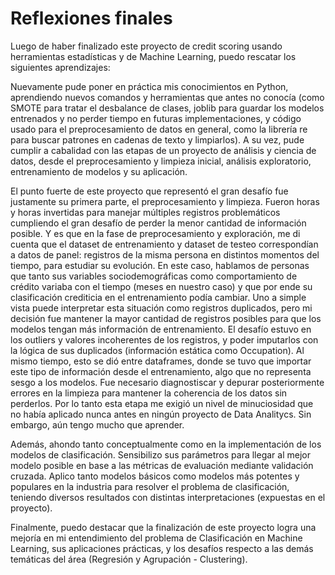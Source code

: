 # Reflexiones finales

Luego de haber finalizado este proyecto de credit scoring usando herramientas estadísticas y de Machine Learning, puedo rescatar los siguientes aprendizajes:

Nuevamente pude poner en práctica mis conocimientos en Python, aprendiendo nuevos comandos y herramientas que antes no conocía (como SMOTE para tratar el desbalance de clases, joblib para guardar los modelos entrenados y no perder tiempo en futuras implementaciones, y código usado para el preprocesamiento de datos en general, como la librería re para buscar patrones en cadenas de texto y limpiarlos). A su vez, pude cumplir a cabalidad con las etapas de un proyecto de análisis y ciencia de datos, desde el preprocesamiento y limpieza inicial, análisis exploratorio, entrenamiento de modelos y su aplicación.

El punto fuerte de este proyecto que representó el gran desafío fue justamente su primera parte, el preprocesamiento y limpieza. Fueron horas y horas invertidas para manejar múltiples registros problemáticos cumpliendo el gran desafío de perder la menor cantidad de información posible. Y es que en la fase de preprocesamiento y exploración, me di cuenta que el dataset de entrenamiento y dataset de testeo correspondían a datos de panel: registros de la misma persona en distintos momentos del tiempo, para estudiar su evolución. En este caso, hablamos de personas que tanto sus variables sociodemográficas como comportamiento de crédito variaba con el tiempo (meses en nuestro caso) y que por ende su clasificación crediticia en el entrenamiento podía cambiar. Uno a simple vista puede interpretar esta situación como registros duplicados, pero mi decisión fue mantener la mayor cantidad de registros posibles para que los modelos tengan más información de entrenamiento. El desafío estuvo en los outliers y valores incoherentes de los registros, y poder imputarlos con la lógica de sus duplicados (información estática como Occupation). Al mismo tiempo, esto se dió entre dataframes, donde se tuvo que importar este tipo de información desde el entrenamiento, algo que no representa sesgo a los modelos. Fue necesario diagnostiscar y depurar posteriormente errores en la limpieza para mantener la coherencia de los datos sin perderlos. Por lo tanto esta etapa me exigió un nivel de minuciosidad que no había aplicado nunca antes en ningún proyecto de Data Analitycs. Sin embargo, aún tengo mucho que aprender.

Además, ahondo tanto conceptualmente como en la implementación de los modelos de clasificación. Sensibilizo sus parámetros para llegar al mejor modelo posible en base a las métricas de evaluación mediante validación cruzada. Aplico tanto modelos básicos como modelos más potentes y populares en la industria para resolver el problema de clasificación, teniendo diversos resultados con distintas interpretaciones (expuestas en el proyecto).

Finalmente, puedo destacar que la finalización de este proyecto logra una mejoría en mi entendimiento del problema de Clasificación en Machine Learning, sus aplicaciones prácticas, y los desafíos respecto a las demás temáticas del área (Regresión y Agrupación - Clustering).
